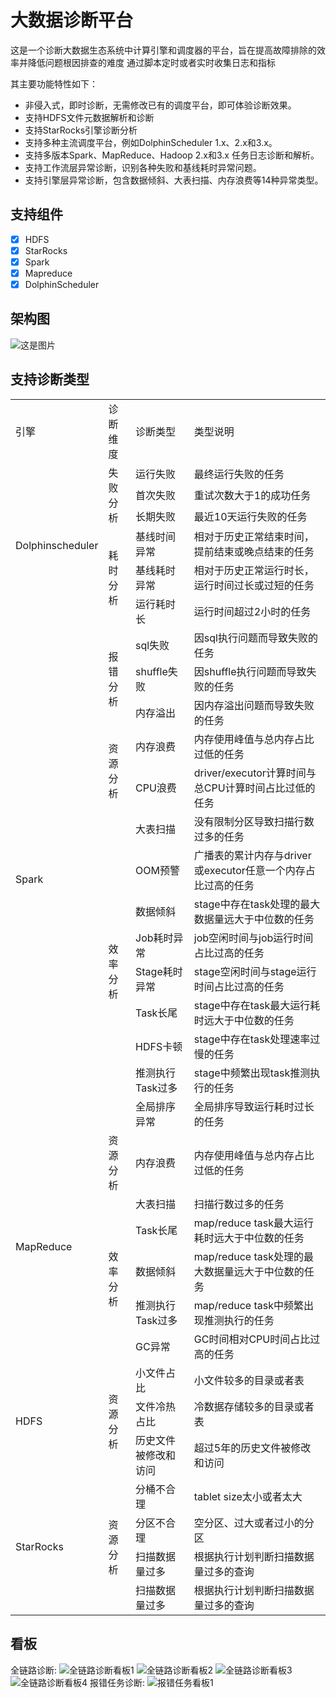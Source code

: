 
# 大数据诊断平台
这是一个诊断大数据生态系统中计算引擎和调度器的平台，旨在提高故障排除的效率并降低问题根因排查的难度
通过脚本定时或者实时收集日志和指标

其主要功能特性如下：

- 非侵入式，即时诊断，无需修改已有的调度平台，即可体验诊断效果。
- 支持HDFS文件元数据解析和诊断
- 支持StarRocks引擎诊断分析
- 支持多种主流调度平台，例如DolphinScheduler 1.x、2.x和3.x。
- 支持多版本Spark、MapReduce、Hadoop 2.x和3.x 任务日志诊断和解析。
- 支持工作流层异常诊断，识别各种失败和基线耗时异常问题。
- 支持引擎层异常诊断，包含数据倾斜、大表扫描、内存浪费等14种异常类型。

## 支持组件
- [x] HDFS
- [x] StarRocks
- [x] Spark
- [x] Mapreduce
- [x] DolphinScheduler

## 架构图
![这是图片](./大数据诊断架构图.png "Magic Gardens")

## 支持诊断类型

<table>
    <tr>
        <td>引擎</td>
        <td>诊断维度</td>
        <td>诊断类型</td>
        <td>类型说明</td>
    </tr>
    <tr>
        <td rowspan="6">Dolphinscheduler</td>
        <td rowspan="3">失败分析</td>
        <td>运行失败</td>
        <td>最终运行失败的任务</td>
    </tr>
    <tr>
        <td>首次失败</td>
        <td>重试次数大于1的成功任务</td>
    </tr>
    <tr>
        <td>长期失败</td>
        <td>最近10天运行失败的任务</td>
    </tr>
    <tr>
        <td rowspan="3">耗时分析</td>
        <td>基线时间异常</td>
        <td>相对于历史正常结束时间，提前结束或晚点结束的任务</td>
    </tr>
    <tr>
        <td>基线耗时异常</td>
        <td>相对于历史正常运行时长，运行时间过长或过短的任务</td>
    </tr>
    <tr>
        <td>运行耗时长</td>
        <td>运行时间超过2小时的任务</td>
    </tr>
    <tr>
        <td rowspan="14">Spark</td>
        <td rowspan="3">报错分析</td>
        <td>sql失败</td>
        <td>因sql执行问题而导致失败的任务</td>
    </tr>
    <tr>
        <td>shuffle失败</td>
        <td>因shuffle执行问题而导致失败的任务</td>
    </tr>
    <tr>
        <td>内存溢出</td>
        <td>因内存溢出问题而导致失败的任务</td>
    </tr>
    <tr>
        <td rowspan="2">资源分析</td>
        <td>内存浪费</td>
        <td>内存使用峰值与总内存占比过低的任务</td>
    </tr>
    <tr>
        <td>CPU浪费</td>
        <td>driver/executor计算时间与总CPU计算时间占比过低的任务</td>
    </tr>
    <tr>
        <td rowspan="9">效率分析</td>
        <td>大表扫描</td>
        <td>没有限制分区导致扫描行数过多的任务</td>
    </tr>
    <tr>
        <td>OOM预警</td>
        <td>广播表的累计内存与driver或executor任意一个内存占比过高的任务</td>
    </tr>
    <tr>
        <td>数据倾斜</td>
        <td>stage中存在task处理的最大数据量远大于中位数的任务</td>
    </tr>
    <tr>
        <td>Job耗时异常</td>
        <td>job空闲时间与job运行时间占比过高的任务</td>
    </tr>
    <tr>
        <td>Stage耗时异常</td>
        <td>stage空闲时间与stage运行时间占比过高的任务</td>
    </tr>
    <tr>
        <td>Task长尾</td>
        <td>stage中存在task最大运行耗时远大于中位数的任务</td>
    </tr>
    <tr>
        <td>HDFS卡顿</td>
        <td>stage中存在task处理速率过慢的任务</td>
    </tr>
    <tr>
        <td>推测执行Task过多</td>
        <td>stage中频繁出现task推测执行的任务</td>
    </tr>
    <tr>
        <td>全局排序异常</td>
        <td>全局排序导致运行耗时过长的任务</td>
    </tr>
    <tr>
        <td rowspan="6">MapReduce</td>
        <td rowspan="1">资源分析</td>
        <td>内存浪费</td>
        <td>内存使用峰值与总内存占比过低的任务</td>
    </tr>
    <tr>
        <td rowspan="5">效率分析</td>
        <td>大表扫描</td>
        <td>扫描行数过多的任务</td>
    </tr>
    <tr>
        <td>Task长尾</td>
        <td>map/reduce task最大运行耗时远大于中位数的任务</td>
    </tr>
    <tr>
        <td>数据倾斜</td>
        <td>map/reduce task处理的最大数据量远大于中位数的任务</td>
    </tr>
    <tr>
        <td>推测执行Task过多</td>
        <td>map/reduce task中频繁出现推测执行的任务</td>
    </tr>
    <tr>
        <td>GC异常</td>
        <td>GC时间相对CPU时间占比过高的任务</td>
    </tr>
    <tr>
        <td rowspan="3">HDFS</td>
        <td rowspan="3">资源分析</td>
        <td>小文件占比</td>
        <td>小文件较多的目录或者表</td>
    </tr>
    <tr>
        <td>文件冷热占比</td>
        <td>冷数据存储较多的目录或者表</td>
    </tr>
    <tr>
        <td>历史文件被修改和访问</td>
        <td>超过5年的历史文件被修改和访问</td>
    </tr>
    <tr>
        <td rowspan="6">StarRocks</td>
        <td rowspan="4">资源分析</td>
        <td>分桶不合理</td>
        <td>tablet size太小或者太大</td>
    </tr>
    <tr>
        <td>分区不合理</td>
        <td>空分区、过大或者过小的分区</td>
    </tr>
    <tr>
        <td>扫描数据量过多</td>
        <td>根据执行计划判断扫描数据量过多的查询</td>
    </tr>
    <tr>
        <td>扫描数据量过多</td>
        <td>根据执行计划判断扫描数据量过多的查询</td>
    </tr>
</table>


## 看板

全链路诊断:
![全链路诊断看板1](yarn-task-diag/工作流2/全链路诊断看板1.png)
![全链路诊断看板2](yarn-task-diag/工作流2/全链路诊断看板2.png)
![全链路诊断看板3](yarn-task-diag/工作流2/全链路诊断看板3.png)
![全链路诊断看板4](yarn-task-diag/工作流2/全链路诊断看板4.png)
报错任务诊断:
![报错任务看板1](yarn-task-diag/工作流1/调度任务报错诊断.png)
